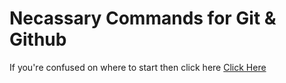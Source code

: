 
# Necassary Commands for Git & Github

If you're confused on where to start then click here 
[Click Here](https://github.com/sheikh-niloy/git_commands/blob/main/Documentation/General%20Information/MajorCommands.md)

